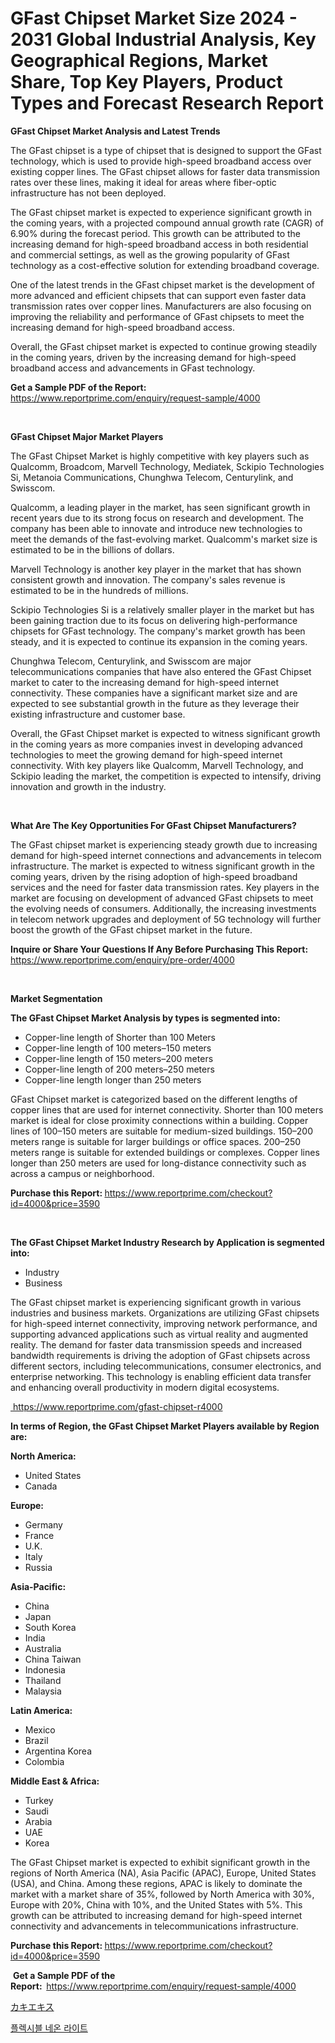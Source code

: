 <p><h1>GFast Chipset Market Size 2024 - 2031 Global Industrial Analysis, Key Geographical Regions, Market Share, Top Key Players, Product Types and Forecast Research Report</h1></p><p><strong>GFast Chipset Market Analysis and Latest Trends</strong></p>
<p><p>The GFast chipset is a type of chipset that is designed to support the GFast technology, which is used to provide high-speed broadband access over existing copper lines. The GFast chipset allows for faster data transmission rates over these lines, making it ideal for areas where fiber-optic infrastructure has not been deployed.</p><p>The GFast chipset market is expected to experience significant growth in the coming years, with a projected compound annual growth rate (CAGR) of 6.90% during the forecast period. This growth can be attributed to the increasing demand for high-speed broadband access in both residential and commercial settings, as well as the growing popularity of GFast technology as a cost-effective solution for extending broadband coverage.</p><p>One of the latest trends in the GFast chipset market is the development of more advanced and efficient chipsets that can support even faster data transmission rates over copper lines. Manufacturers are also focusing on improving the reliability and performance of GFast chipsets to meet the increasing demand for high-speed broadband access.</p><p>Overall, the GFast chipset market is expected to continue growing steadily in the coming years, driven by the increasing demand for high-speed broadband access and advancements in GFast technology.</p></p>
<p><strong>Get a Sample PDF of the Report:&nbsp;</strong> <a href="https://www.reportprime.com/enquiry/request-sample/4000">https://www.reportprime.com/enquiry/request-sample/4000</a></p>
<p>&nbsp;</p>
<p><strong>GFast Chipset Major Market Players</strong></p>
<p><p>The GFast Chipset Market is highly competitive with key players such as Qualcomm, Broadcom, Marvell Technology, Mediatek, Sckipio Technologies Si, Metanoia Communications, Chunghwa Telecom, Centurylink, and Swisscom. </p><p>Qualcomm, a leading player in the market, has seen significant growth in recent years due to its strong focus on research and development. The company has been able to innovate and introduce new technologies to meet the demands of the fast-evolving market. Qualcomm's market size is estimated to be in the billions of dollars.</p><p>Marvell Technology is another key player in the market that has shown consistent growth and innovation. The company's sales revenue is estimated to be in the hundreds of millions.</p><p>Sckipio Technologies Si is a relatively smaller player in the market but has been gaining traction due to its focus on delivering high-performance chipsets for GFast technology. The company's market growth has been steady, and it is expected to continue its expansion in the coming years.</p><p>Chunghwa Telecom, Centurylink, and Swisscom are major telecommunications companies that have also entered the GFast Chipset market to cater to the increasing demand for high-speed internet connectivity. These companies have a significant market size and are expected to see substantial growth in the future as they leverage their existing infrastructure and customer base.</p><p>Overall, the GFast Chipset market is expected to witness significant growth in the coming years as more companies invest in developing advanced technologies to meet the growing demand for high-speed internet connectivity. With key players like Qualcomm, Marvell Technology, and Sckipio leading the market, the competition is expected to intensify, driving innovation and growth in the industry.</p></p>
<p>&nbsp;</p>
<p><strong>What Are The Key Opportunities For GFast Chipset Manufacturers?</strong></p>
<p><p>The GFast chipset market is experiencing steady growth due to increasing demand for high-speed internet connections and advancements in telecom infrastructure. The market is expected to witness significant growth in the coming years, driven by the rising adoption of high-speed broadband services and the need for faster data transmission rates. Key players in the market are focusing on development of advanced GFast chipsets to meet the evolving needs of consumers. Additionally, the increasing investments in telecom network upgrades and deployment of 5G technology will further boost the growth of the GFast chipset market in the future.</p></p>
<p><strong>Inquire or Share Your Questions If Any Before Purchasing This Report:</strong> <a href="https://www.reportprime.com/enquiry/pre-order/4000">https://www.reportprime.com/enquiry/pre-order/4000</a></p>
<p>&nbsp;</p>
<p><strong>Market Segmentation</strong></p>
<p><strong>The GFast Chipset Market Analysis by types is segmented into:</strong></p>
<p><ul><li>Copper-line length of Shorter than 100 Meters</li><li>Copper-line length of 100 meters–150 meters</li><li>Copper-line length of 150 meters–200 meters</li><li>Copper-line length of 200 meters–250 meters</li><li>Copper-line length longer than 250 meters</li></ul></p>
<p><p>GFast Chipset market is categorized based on the different lengths of copper lines that are used for internet connectivity. Shorter than 100 meters market is ideal for close proximity connections within a building. Copper lines of 100–150 meters are suitable for medium-sized buildings. 150–200 meters range is suitable for larger buildings or office spaces. 200–250 meters range is suitable for extended buildings or complexes. Copper lines longer than 250 meters are used for long-distance connectivity such as across a campus or neighborhood.</p></p>
<p><strong>Purchase this Report:&nbsp;</strong><a href="https://www.reportprime.com/checkout?id=4000&price=3590">https://www.reportprime.com/checkout?id=4000&price=3590</a></p>
<p>&nbsp;</p>
<p><strong>The GFast Chipset Market Industry Research by Application is segmented into:</strong></p>
<p><ul><li>Industry</li><li>Business</li></ul></p>
<p><p>The GFast chipset market is experiencing significant growth in various industries and business markets. Organizations are utilizing GFast chipsets for high-speed internet connectivity, improving network performance, and supporting advanced applications such as virtual reality and augmented reality. The demand for faster data transmission speeds and increased bandwidth requirements is driving the adoption of GFast chipsets across different sectors, including telecommunications, consumer electronics, and enterprise networking. This technology is enabling efficient data transfer and enhancing overall productivity in modern digital ecosystems.</p></p>
<p><a href="https://www.reportprime.com/gfast-chipset-r4000">&nbsp;https://www.reportprime.com/gfast-chipset-r4000</a></p>
<p><strong>In terms of Region, the GFast Chipset Market Players available by Region are:</strong></p>
<p>
    <p> <strong> North America: </strong>
        <ul>
            <li>United States</li>
            <li>Canada</li>
        </ul>
        </p> 
    <p> <strong> Europe: </strong>
        <ul>
            <li>Germany</li>
            <li>France</li>
            <li>U.K.</li>
            <li>Italy</li>
            <li>Russia</li>
        </ul>
        </p> 
    <p> <strong> Asia-Pacific: </strong>
        <ul>
            <li>China</li>
            <li>Japan</li>
            <li>South Korea</li>
            <li>India</li>
            <li>Australia</li>
            <li>China Taiwan</li>
            <li>Indonesia</li>
            <li>Thailand</li>
            <li>Malaysia</li>
        </ul>
        </p> 
    <p> <strong> Latin America: </strong>
        <ul>
            <li>Mexico</li>
            <li>Brazil</li>
            <li>Argentina Korea</li>
            <li>Colombia</li>
        </ul>
        </p> 
    <p> <strong> Middle East & Africa: </strong>
        <ul>
            <li>Turkey</li>
            <li>Saudi</li>
            <li>Arabia</li>
            <li>UAE</li>
            <li>Korea</li>
        </ul>
    </p>
    </p>
<p><p>The GFast Chipset market is expected to exhibit significant growth in the regions of North America (NA), Asia Pacific (APAC), Europe, United States (USA), and China. Among these regions, APAC is likely to dominate the market with a market share of 35%, followed by North America with 30%, Europe with 20%, China with 10%, and the United States with 5%. This growth can be attributed to increasing demand for high-speed internet connectivity and advancements in telecommunications infrastructure.</p></p>
<p><strong>Purchase this Report: </strong><a href="https://www.reportprime.com/checkout?id=4000&price=3590">https://www.reportprime.com/checkout?id=4000&price=3590</a></p>
<p>&nbsp;<strong>Get a Sample PDF of the Report:&nbsp;&nbsp;</strong><a href="https://www.reportprime.com/enquiry/request-sample/4000">https://www.reportprime.com/enquiry/request-sample/4000</a></p>
<p><strong></strong></p>
<p><p><a href="https://github.com/oqoeusbvpadwjs08/Market-Research-Report-List-2/blob/main/326864873354.md">カキエキス</a></p><p><a href="https://github.com/sougarounis/Market-Research-Report-List-4/blob/main/949293377895.md">플렉시블 네온 라이트</a></p></p>